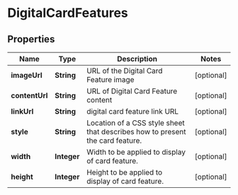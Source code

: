 

# DigitalCardFeatures


## Properties

| Name | Type | Description | Notes |
|------------ | ------------- | ------------- | -------------|
|**imageUrl** | **String** | URL of the Digital Card Feature image |  [optional] |
|**contentUrl** | **String** | URL of Digital Card Feature content |  [optional] |
|**linkUrl** | **String** | digital card feature link URL |  [optional] |
|**style** | **String** | Location of a CSS style sheet that describes how to present the card feature. |  [optional] |
|**width** | **Integer** | Width to be applied to display of card feature. |  [optional] |
|**height** | **Integer** | Height to be applied to display of card feature. |  [optional] |



